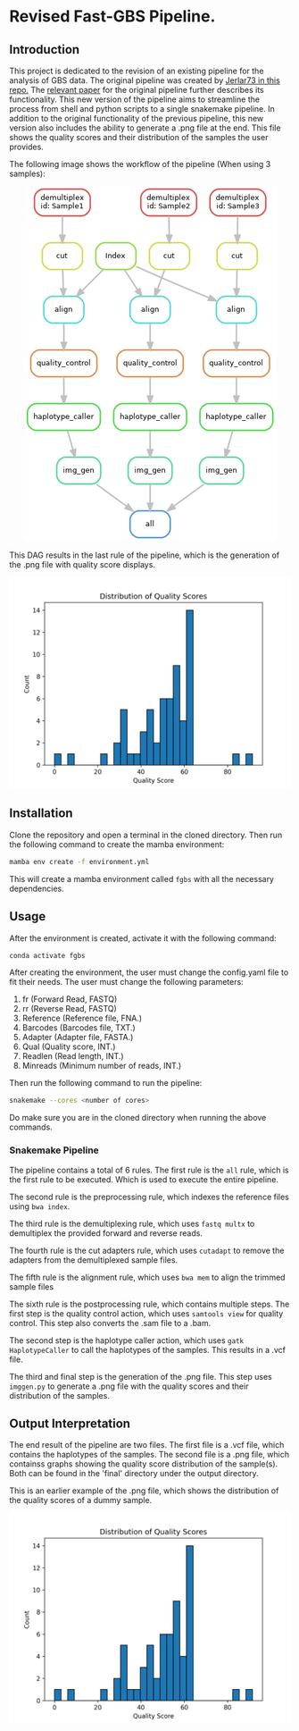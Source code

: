 # Revised Fast-GBS Pipeline.

## Introduction

This project is dedicated to the revision of an existing
pipeline for the analysis of GBS data. The original pipeline was created by
[Jerlar73 in this repo.](https://bitbucket.org/jerlar73/fast-gbs/wiki/Home) 
The [relevant paper](https://bmcbioinformatics.biomedcentral.com/articles/10.1186/s12859-016-1431-9)
for the original pipeline further describes its functionality.
This new version of the pipeline aims to streamline the process from shell and python 
scripts to a single snakemake pipeline. In addition to the original functionality of 
the previous pipeline, this new version also includes the ability to generate a .png 
file at the end. This file shows the quality scores and their distribution of 
the samples the user provides. 

The following image shows the workflow of the pipeline (When using 3 samples):

<p align="center">
  <img src="docs/dag.png" />
</p>


This DAG results in the last rule of the pipeline, 
which is the generation of the .png file with quality score displays.

<p align="center">
  <img src="docs/Sample2.png" />
</p>

## Installation
Clone the repository and open a terminal in the cloned directory.
Then run the following command to create the mamba environment:

```bash
mamba env create -f environment.yml
```

This will create a mamba environment called `fgbs` with all the necessary dependencies.

## Usage
After the environment is created, activate it with the following command:

```bash
conda activate fgbs
```

After creating the environment, the user must change the config.yaml file to fit their needs.
The user must change the following parameters: 
1. fr (Forward Read, FASTQ)
2. rr (Reverse Read, FASTQ) 
3. Reference (Reference file, FNA.)
4. Barcodes (Barcodes file, TXT.)
5. Adapter (Adapter file, FASTA.)
6. Qual (Quality score, INT.)
7. Readlen (Read length, INT.)
8. Minreads (Minimum number of reads, INT.)

Then run the following command to run the pipeline:

```bash
snakemake --cores <number of cores>
```

Do make sure you are in the cloned directory when running the above commands.

### Snakemake Pipeline

The pipeline contains a total of 6 rules.
The first rule is the `all` rule, which is the first rule to be executed. Which is used
to execute the entire pipeline. 

The second rule is the preprocessing rule, which indexes
the reference files using `bwa index`.

The third rule is the demultiplexing rule,
which uses `fastq multx` to demultiplex the provided forward and reverse reads.

The fourth rule is the cut adapters rule, which uses `cutadapt` to remove the adapters from the demultiplexed
sample files.

The fifth rule is the alignment rule, which uses `bwa mem` to align the trimmed sample files

The sixth rule is the postprocessing rule, which contains multiple steps. 
The first step is the quality control action, which uses `samtools view` 
for quality control. This step also converts the .sam file to a .bam.

The second step is the haplotype caller action, which uses `gatk HaplotypeCaller` to
call the haplotypes of the samples. This results in a .vcf file.

The third and final step is the generation of the .png file. This step uses `imggen.py` to
generate a .png file with the quality scores and their distribution of the samples.

## Output Interpretation
The end result of the pipeline are two files. The first file is a .vcf file, which contains
the haplotypes of the samples. The second file is a .png file, which containss graphs showing the
quality score distribution of the sample(s). Both can be found in the 'final' directory under the output directory.

This is an earlier example of the .png file, which shows the distribution of the quality scores of a dummy sample.

<p align="center">
  <img src="docs/Sample2.png" />
</p>